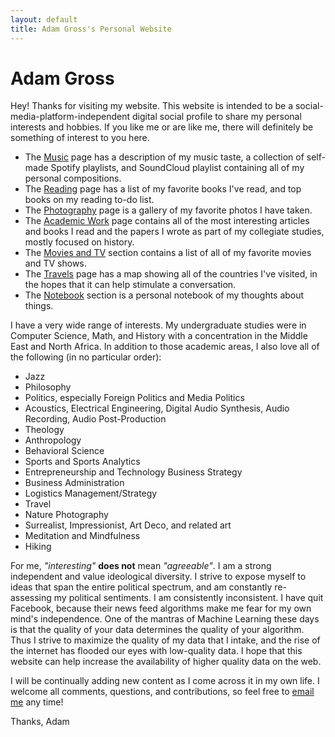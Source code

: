```yaml
---
layout: default
title: Adam Gross's Personal Website
---
```

<meta property="og:image" content="https://lh3.googleusercontent.com/4ACILfckSFi_5ySFzSckV49SWuCc3dAY_kifsvBg0OMOeSvkD8xnduRBrovoPafLaNJHFA-YlvfJtbA0G4gQUIj4iYXctSqH_yN41BA2c-cUrLsBeyWs_ZYTJrx0ZvjLki403X7ZgSo=w2400" />

# Adam Gross
Hey! Thanks for visiting my website. This website is intended to be a social-media-platform-independent digital social profile to share my personal interests and hobbies. If you like me or are like me, there will definitely be something of interest to you here.

* The [Music](/music) page has a description of my music taste, a collection of self-made Spotify playlists, and SoundCloud playlist containing all of my personal compositions.
* The [Reading](/reading) page has a list of my favorite books I've read, and top books on my reading to-do list.
* The [Photography](/photography) page is a gallery of my favorite photos I have taken.
* The [Academic Work](/academic_work) page contains all of the most interesting articles and books I read and the papers I wrote as part of my collegiate studies, mostly focused on history.
* The [Movies and TV](/movies_tv) section contains a list of all of my favorite movies and TV shows.
* The [Travels](/travels) page has a map showing all of the countries I've visited, in the hopes that it can help stimulate a conversation.
* The [Notebook](/notebook) section is a personal notebook of my thoughts about things. 

I have a very wide range of interests. My undergraduate studies were in Computer Science, Math, and History with a concentration in the Middle East and North Africa. In addition to those academic areas, I also love all of the following (in no particular order):

* Jazz
* Philosophy
* Politics, especially Foreign Politics and Media Politics
* Acoustics, Electrical Engineering, Digital Audio Synthesis, Audio Recording, Audio Post-Production
* Theology
* Anthropology
* Behavioral Science
* Sports and Sports Analytics
* Entrepreneurship and  Technology Business Strategy
* Business Administration
* Logistics Management/Strategy
* Travel
* Nature Photography
* Surrealist, Impressionist, Art Deco, and related art
* Meditation and Mindfulness
* Hiking

For me, *"interesting"* **does not** mean *"agreeable"*. I am a strong independent and value ideological diversity. I strive to expose myself to ideas that span the entire political spectrum, and am constantly re-assessing my political sentiments. I am consistently inconsistent. I have quit Facebook, because their news feed algorithms make me fear for my own mind's independence. One of the mantras of Machine Learning these days is that the quality of your data determines the quality of your algorithm. Thus I strive to maximize the quality of my data that I intake, and the rise of the internet has flooded our eyes with low-quality data. I hope that this website can help increase the availability of higher quality data on the web.

I will be continually adding new content as I come across it in my own life. I welcome all comments, questions, and contributions, so feel free to [email me](mailto:adam.gross.email@gmail.com) any time!

Thanks, Adam
